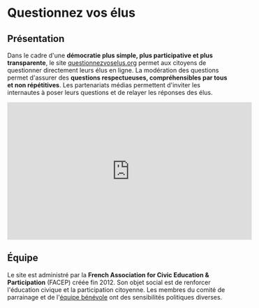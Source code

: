 <!--

---
title: Questionnez vos élus
description: Echanger en ligne avec les élus gouvernementaux.
image_url: https://github.com/multibao/contributions/blob/master/media/questionnez_elus.jpg?raw=true
---

-->

# Questionnez vos élus

## Présentation

Dans le cadre d'une **démocratie plus simple, plus participative et plus transparente**, le site [questionnezvoselus.org](http://questionnezvoselus.org/) permet aux citoyens de questionner directement leurs élus en ligne. La modération des questions permet d'assurer des **questions respectueuses, compréhensibles par tous et non répétitives**. Les partenariats médias permettent d'inviter les internautes à poser leurs questions et de relayer les réponses des élus.

<iframe width="560" height="315" style="align: center;" src="http://www.youtube.com/embed/3flqC6zjrpU?wmode=transparent&amp;jqoemcache=d6Ric" frameborder="0" allowfullscreen></iframe>

## Équipe

Le site est administré par la **French Association for Civic Education & Participation** (FACEP) créée fin 2012. Son objet social est de renforcer l'éducation civique et la participation citoyenne. Les membres du comité de parrainage et de l'[équipe bénévole](http://questionnezvoselus.org/about) ont des sensibilités politiques diverses.

